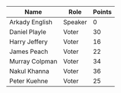 Name | Role | Points
---|---|---
Arkady English | Speaker | 0
Daniel Playle | Voter | 30
Harry Jeffery |	Voter |	16
James Peach | Voter | 22
Murray Colpman	| Voter |	34
Nakul Khanna	| Voter	| 36
Peter Kuehne | Voter | 25
